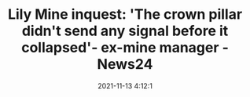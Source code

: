 ---
"title": "Lily Mine inquest: 'The crown pillar didn't send any signal before it collapsed'- ex-mine manager - News24"
"date": "2021-11-13 4:12:1"
"feed_name": "GOOGLENEWSMINING"
"feed_website": "https://news.google.com/search?q=mining%2Bincident&hl=en-US&gl=US&ceid=US:en"
"feed_rss": "https://news.google.com/rss/search?q=mining%2Bincident&hl=en-US&gl=US&ceid=US:en"
"link": "https://www.news24.com/news24/SouthAfrica/News/lily-mine-inquest-the-crown-pillar-didnt-send-any-signal-before-it-collapsed-ex-mine-manager-20211113"
"source": "{'href': 'https://www.news24.com', 'title': 'News24'}"
"file": "_posts/2021-1-1-77386156c5768fa36fa98c611dde9cf945c37928.md"
"accident": "0"
"drilling": "0"
"dead": "0"
"injured": "0"
"arrested": "0"
"place": "unknown place"
"where": "unknown site"
"causes": "unknown"
"place_uri": "unknown place"
---